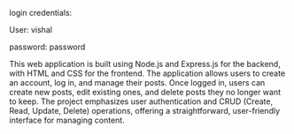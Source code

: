 login credentials:

User: vishal

password: password


This web application is built using Node.js and Express.js for the backend, with HTML and CSS for the frontend. The application allows users to create an account, log in, and manage their posts. Once logged in, users can create new posts, edit existing ones, and delete posts they no longer want to keep. The project emphasizes user authentication and CRUD (Create, Read, Update, Delete) operations, offering a straightforward, user-friendly interface for managing content.
